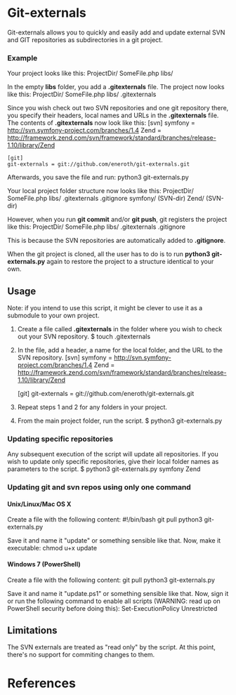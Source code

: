 # Git-externals

Git-externals allows you to quickly and easily add and update external SVN and GIT repositories as subdirectories in a git project. 

### Example
Your project looks like this:
    ProjectDir/
      SomeFile.php
      libs/

In the empty **libs** folder, you add a **.gitexternals** file. The project now looks like this:
    ProjectDir/
      SomeFile.php
      libs/
        .gitexternals

Since you wish check out two SVN repositories and one git repository there, you specify their headers, local names and URLs in the **.gitexternals** file. The contents of **.gitexternals** now look like this:
    [svn]
    symfony = http://svn.symfony-project.com/branches/1.4
    Zend    = http://framework.zend.com/svn/framework/standard/branches/release-1.10/library/Zend
    
    [git]
    git-externals = git://github.com/eneroth/git-externals.git

Afterwards, you save the file and run:
    python3 git-externals.py

Your local project folder structure now looks like this:
    ProjectDir/
      SomeFile.php
      libs/
        .gitexternals
        .gitignore
        symfony/   (SVN-dir)
        Zend/      (SVN-dir)

However, when you run **git commit** and/or **git push**, git registers the project like this:
    ProjectDir/
      SomeFile.php
      libs/
        .gitexternals
        .gitignore

This is because the SVN repositories are automatically added to **.gitignore**. 

When the git project is cloned, all the user has to do is to run **python3 git-externals.py** again to restore the project to a structure identical to your own.


## Usage
Note: if you intend to use this script, it might be clever to use it as a submodule to your own project.

1. Create a file called **.gitexternals** in the folder where you wish to check out your SVN repository.
		$ touch .gitexternals

2. In the file, add a header, a name for the local folder, and the URL to the SVN repository.
    [svn]
    symfony = http://svn.symfony-project.com/branches/1.4
    Zend    = http://framework.zend.com/svn/framework/standard/branches/release-1.10/library/Zend
    
    [git]
    git-externals = git://github.com/eneroth/git-externals.git

3. Repeat steps 1 and 2 for any folders in your project.
4. From the main project folder, run the script.
		$ python3 git-externals.py

### Updating specific repositories
Any subsequent execution of the script will update all repositories. If you wish to update only specific repositories, give their local folder names as parameters to the script.
		$ python3 git-externals.py symfony Zend

### Updating git and svn repos using only one command
#### Unix/Linux/Mac OS X
Create a file with the following content:
    #!/bin/bash
    git pull
    python3 git-externals.py

Save it and name it "update" or something sensible like that. Now, make it executable:
    chmod u+x update

#### Windows 7 (PowerShell)
Create a file with the following content:
    git pull
    python3 git-externals.py

Save it and name it "update.ps1" or something sensible like that. Now, sign it or run the following command to enable all scripts (WARNING: read up on PowerShell security before doing this):
    Set-ExecutionPolicy Unrestricted

## Limitations
The SVN externals are treated as "read only" by the script. At this point, there's no support for commiting changes to them.

# References
[subtree]: http://www.kernel.org/pub/software/scm/git/docs/howto/using-merge-subtree.html  "Optional Title Here"